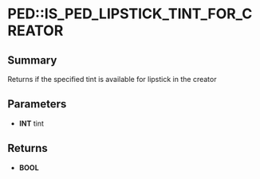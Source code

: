 # PED::IS_PED_LIPSTICK_TINT_FOR_CREATOR

## Summary
Returns if the specified tint is available for lipstick in the creator

## Parameters
* **INT** tint

## Returns
* **BOOL**